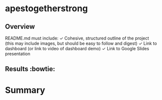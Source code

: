 # apestogetherstrong

## Overview

README.md must include:
✓ Cohesive, structured outline of the project (this may include images, but should 
be easy to follow and digest) 
✓ Link to dashboard (or link to video of dashboard demo)
✓ Link to Google Slides presentation

## Results :bowtie:

# Summary
